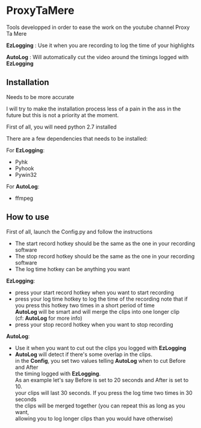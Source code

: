 ProxyTaMere
===

Tools developped in order to ease the work on the youtube channel Proxy Ta Mere

**EzLogging** : Use it when you are recording to log the time of your highlights

**AutoLog** : Will automatically cut the video around the timings logged with **EzLogging**

Installation
---
Needs to be more accurate

I will try to make the installation process less of a pain in the ass in the  
future but this is not a priority at the moment.

First of all, you will need python 2.7 installed

There are a few dependencies that needs to be installed:  

For **EzLogging**:
* Pyhk
* Pyhook
* Pywin32

For **AutoLog**:
* ffmpeg


How to use
---
First of all, launch the Config.py and follow the instructions
* The start record hotkey should be the same as the one in your recording software
* The stop record hotkey should be the same as the one in your recording software
* The log time hotkey can be anything you want

**EzLogging**:

* press your start record hotkey when you want to start recording
* press your log time hotkey to log the time of the recording
note that if you press this hotkey two times in a short period of time  
**AutoLog** will be smart and will merge the clips into one longer clip  
(cf: **AutoLog** for more info)
* press your stop record hotkey when you want to stop recording

**AutoLog**:

* Use it when you want to cut out the clips you logged with **EzLogging**
* **AutoLog** will detect if there's some overlap in the clips.  
in the **Config**, you set two values telling **AutoLog** when to cut Before and After  
the timing logged with **EzLogging**.  
As an example let's say Before is set to 20 seconds and After is set to 10.  
your clips will last 30 seconds. If you press the log time two times in 30 seconds  
the clips will be merged together (you can repeat this as long as you want,  
allowing you to log longer clips than you would have otherwise)
